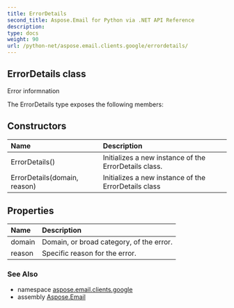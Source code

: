 ```yaml
---
title: ErrorDetails
second_title: Aspose.Email for Python via .NET API Reference
description: 
type: docs
weight: 90
url: /python-net/aspose.email.clients.google/errordetails/
---
```


## ErrorDetails class

Error informnation

The ErrorDetails type exposes the following members:
## Constructors
| Name | Description |
| :- | :- |
|ErrorDetails()|Initializes a new instance of the ErrorDetails class.|
|ErrorDetails(domain, reason)|Initializes a new instance of the ErrorDetails class|
## Properties
| Name | Description |
| :- | :- |
|domain|Domain, or broad category, of the error.|
|reason|Specific reason for the error.|

### See Also

* namespace [aspose.email.clients.google](/email/python-net/aspose.email.clients.google/)
* assembly [Aspose.Email](/email/python-net/)


